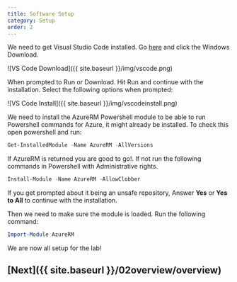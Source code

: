 ```yaml
---
title: Software Setup
category: Setup
order: 2
---
```


We need to get Visual Studio Code installed. Go [here](https://code.visualstudio.com/Download) and click the Windows Download.

![VS Code Download]({{ site.baseurl }}/img/vscode.png)

When prompted to Run or Download. Hit Run and continue with the installation. Select the following options when prompted:

![VS Code Install]({{ site.baseurl }}/img/vscodeinstall.png)

We need to install the AzureRM Powershell module to be able to run Powershell commands for Azure, it might already be installed. To check this open powershell and run: 

```powershell
Get-InstalledModule -Name AzureRM -AllVersions
```

If AzureRM is returned you are good to go!. If not run the following commands in Powershell with Administrative rights.

```powershell
Install-Module -Name AzureRM -AllowClobber
```

If you get prompted about it being an unsafe repository, Answer **Yes** or **Yes to All** to continue with the installation.

Then we need to make sure the module is loaded. Run the following command:

```powershell 
Import-Module AzureRM
```

We are now all setup for the lab!

## [Next]({{ site.baseurl }}/02overview/overview)